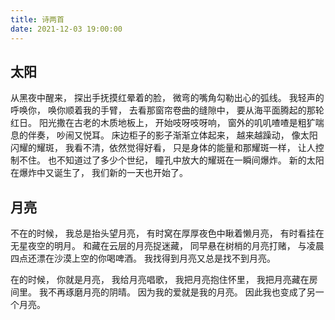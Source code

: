 ```yaml
---
title: 诗两首
date: 2021-12-03 19:00:00
---
```


## 太阳

从黑夜中醒来，
探出手抚摸红晕着的脸，
微弯的嘴角勾勒出心的弧线。
我轻声的呼唤你，
唤你顺着我的手臂，
去看那窗帘卷曲的缝隙中，
要从海平面腾起的那轮红日。
阳光撒在古老的木质地板上，
开始吱呀吱呀响，
窗外的叽叽喳喳是粗犷喘息的伴奏，
吵闹又悦耳。
床边柜子的影子渐渐立体起来，
越来越躁动，
像太阳闪耀的耀斑，
我看不清，依然觉得好看，
只是身体的能量和那耀斑一样，
让人控制不住。
也不知道过了多少个世纪，
瞳孔中放大的耀斑在一瞬间爆炸。
新的太阳在爆炸中又诞生了，
我们新的一天也开始了。


## 月亮

不在的时候，
我总是抬头望月亮，
有时窝在厚厚夜色中瞅着懒月亮，
有时看挂在无星夜空的明月。
和藏在云层的月亮捉迷藏，
同早悬在树梢的月亮打赌，
与凌晨四点还漂在沙漠上空的你喝啤酒。
我找得到月亮又总是找不到月亮。

在的时候，
你就是月亮，
我给月亮唱歌，
我把月亮抱住怀里，
我把月亮藏在房间里。
我不再琢磨月亮的阴晴。
因为我的爱就是我的月亮。
因此我也变成了另一个月亮。
